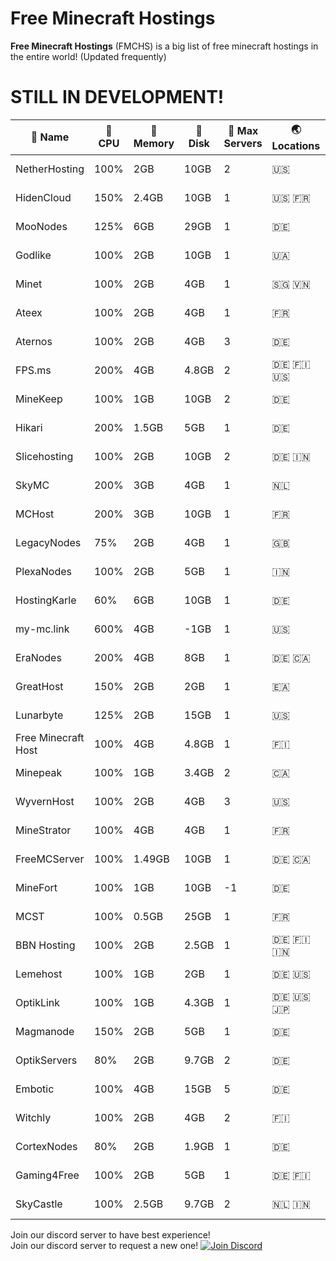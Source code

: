 # Free Minecraft Hostings
**Free Minecraft Hostings** (FMCHS) is a big list of free minecraft hostings in the entire world! (Updated frequently)
# STILL IN DEVELOPMENT!
| 👀 Name | 💪 CPU | 🧠 Memory | 💼 Disk | 🎩 Max Servers | 🌏 Locations | |
| ----------- | ----------- | ----------- | ----------- | ----------- | ----------- | ----------- |
| NetherHosting | 100% | 2GB | 10GB | 2 | 🇺🇸 | [Join discord](https://www.google.com) |
| HidenCloud | 150% | 2.4GB | 10GB | 1 | 🇺🇸 🇫🇷 | [Join discord](https://www.google.com) |
| MooNodes | 125% | 6GB | 29GB | 1 | 🇩🇪 | [Join discord](https://www.google.com) |
| Godlike | 100% | 2GB | 10GB | 1 | 🇺🇦 | [Join discord](https://www.google.com) |
| Minet | 100% | 2GB | 4GB | 1 | 🇸🇬 🇻🇳 | [Join discord](https://www.google.com) |
| Ateex | 100% | 2GB | 4GB | 1 | 🇫🇷 | [Join discord](https://www.google.com) |
| Aternos | 100% | 2GB | 4GB | 3 | 🇩🇪 | [Join discord](https://www.google.com) |
| FPS.ms | 200% | 4GB | 4.8GB | 2 | 🇩🇪 🇫🇮 🇺🇸 | [Join discord](https://www.google.com) |
| MineKeep | 100% | 1GB | 10GB | 2 | 🇩🇪 | [Join discord](https://www.google.com) |
| Hikari | 200% | 1.5GB | 5GB | 1 | 🇩🇪 | [Join discord](https://www.google.com) |
| Slicehosting | 100% | 2GB | 10GB | 2 | 🇩🇪 🇮🇳 | [Join discord](https://www.google.com) |
| SkyMC | 200% | 3GB | 4GB | 1 | 🇳🇱 | [Join discord](https://www.google.com) |
| MCHost | 200% | 3GB | 10GB | 1 | 🇫🇷 | [Join discord](https://www.google.com) |
| LegacyNodes | 75% | 2GB | 4GB | 1 | 🇬🇧 | [Join discord](https://www.google.com) |
| PlexaNodes | 100% | 2GB | 5GB | 1 | 🇮🇳 | [Join discord](https://www.google.com) |
| HostingKarle | 60% | 6GB | 10GB | 1 | 🇩🇪 | [Join discord](https://www.google.com) |
| my-mc.link | 600% | 4GB | -1GB | 1 | 🇺🇸 | [Join discord](https://www.google.com) |
| EraNodes | 200% | 4GB | 8GB | 1 | 🇩🇪 🇨🇦 | [Join discord](https://www.google.com) |
| GreatHost | 150% | 2GB | 2GB | 1 | 🇪🇦 | [Join discord](https://www.google.com) |
| Lunarbyte | 125% | 2GB | 15GB | 1 | 🇺🇸 | [Join discord](https://www.google.com) |
| Free Minecraft Host | 100% | 4GB | 4.8GB | 1 | 🇫🇮 | [Join discord](https://www.google.com) |
| Minepeak | 100% | 1GB | 3.4GB | 2 | 🇨🇦 | [Join discord](https://www.google.com) |
| WyvernHost | 100% | 2GB | 4GB | 3 | 🇺🇸 | [Join discord](https://www.google.com) |
| MineStrator | 100% | 4GB | 4GB | 1 | 🇫🇷 | [Join discord](https://www.google.com) |
| FreeMCServer | 100% | 1.49GB | 10GB | 1 | 🇩🇪 🇨🇦 | [Join discord](https://www.google.com) |
| MineFort | 100% | 1GB | 10GB | -1 | 🇩🇪 | [Join discord](https://www.google.com) |
| MCST | 100% | 0.5GB | 25GB | 1 | 🇫🇷 | [Join discord](https://www.google.com) |
| BBN Hosting | 100% | 2GB | 2.5GB | 1 | 🇩🇪 🇫🇮 🇮🇳 | [Join discord](https://www.google.com) |
| Lemehost | 100% | 1GB | 2GB | 1 | 🇩🇪 🇺🇸 | [Join discord](https://www.google.com) |
| OptikLink | 100% | 1GB | 4.3GB | 1 | 🇩🇪 🇺🇸 🇯🇵 | [Join discord](https://www.google.com) |
| Magmanode | 150% | 2GB | 5GB | 1 | 🇩🇪 | [Join discord](https://www.google.com) |
| OptikServers | 80% | 2GB | 9.7GB | 2 | 🇩🇪 | [Join discord](https://www.google.com) |
| Embotic | 100% | 4GB | 15GB | 5 | 🇩🇪 | [Join discord](https://www.google.com) |
| Witchly | 100% | 2GB | 4GB | 2 | 🇫🇮 | [Join discord](https://www.google.com) |
| CortexNodes | 80% | 2GB | 1.9GB | 1 | 🇩🇪 | [Join discord](https://www.google.com) |
| Gaming4Free | 100% | 2GB | 5GB | 1 | 🇩🇪 🇫🇮 | [Join discord](https://www.google.com) |
| SkyCastle | 100% | 2.5GB | 9.7GB | 2 | 🇳🇱 🇮🇳 | [Join discord](https://www.google.com) |

Join our discord server to have best experience!\
Join our discord server to request a new one!
[![Join Discord](https://miro.medium.com/v2/resize:fit:800/1*_AsB_hCguMYC-wEG2Bidmw.png)](https://discord.gg/9NMhteWZYc)
